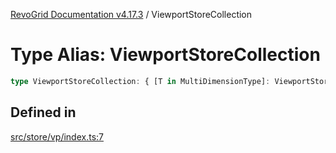[RevoGrid Documentation v4.17.3](README.md) / ViewportStoreCollection

# Type Alias: ViewportStoreCollection

```ts
type ViewportStoreCollection: { [T in MultiDimensionType]: ViewportStore };
```

## Defined in

[src/store/vp/index.ts:7](https://github.com/revolist/revogrid/blob/2ad9a56a428342a01bbb7a115a581a401dbe3fef/src/store/vp/index.ts#L7)
